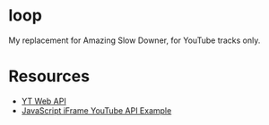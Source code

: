 # loop
My replacement for Amazing Slow Downer, for YouTube tracks only.

# Resources
- [YT Web API][1]
- [JavaScript iFrame YouTube API Example][2]

[1]: https://developers.google.com/youtube/iframe_api_reference
[2]: https://webninjadeveloper.com/javascript/javascript-iframe-youtube-api-example-to-embed-video-with-advanced-controls-in-browser/
